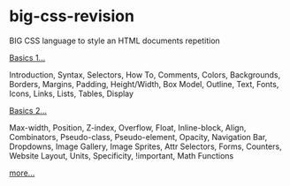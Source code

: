 # big-css-revision
BIG CSS language to style an HTML documents repetition

<a href="./docs/basics01.md">Basics 1...</a><br/>

Introduction, Syntax, Selectors, How To, Comments, Colors, Backgrounds, Borders, Margins, Padding, Height/Width, Box Model, Outline, Text, Fonts, Icons, Links, Lists, Tables, Display

<a href="./docs/basics02.md">Basics 2...</a><br/>

Max-width, Position, Z-index, Overflow, Float, Inline-block, Align, Combinators, Pseudo-class, Pseudo-element, Opacity, Navigation Bar, Dropdowns, Image Gallery, Image Sprites, Attr Selectors, Forms, Counters, Website Layout, Units, Specificity, !important, Math Functions

<a href="./docs/link.md">more...</a>

